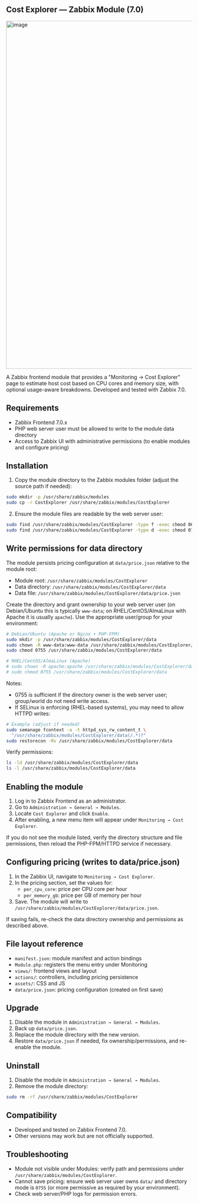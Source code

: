 ## Cost Explorer — Zabbix Module (7.0)


<img width="1735" height="944" alt="image" src="https://github.com/user-attachments/assets/25644d2d-2f82-4233-b9af-6a95d2cdf090" />


A Zabbix frontend module that provides a "Monitoring → Cost Explorer" page to estimate host cost based on CPU cores and memory size, with optional usage-aware breakdowns. Developed and tested with Zabbix 7.0.

## Requirements
- Zabbix Frontend 7.0.x
- PHP web server user must be allowed to write to the module data directory
- Access to Zabbix UI with administrative permissions (to enable modules and configure pricing)

## Installation
1) Copy the module directory to the Zabbix modules folder (adjust the source path if needed):
```bash
sudo mkdir -p /usr/share/zabbix/modules
sudo cp -r CostExplorer /usr/share/zabbix/modules/CostExplorer
```

2) Ensure the module files are readable by the web server user:
```bash
sudo find /usr/share/zabbix/modules/CostExplorer -type f -exec chmod 0644 {} \;
sudo find /usr/share/zabbix/modules/CostExplorer -type d -exec chmod 0755 {} \;
```

## Write permissions for data directory
The module persists pricing configuration at `data/price.json` relative to the module root:

- Module root: `/usr/share/zabbix/modules/CostExplorer`
- Data directory: `/usr/share/zabbix/modules/CostExplorer/data`
- Data file: `/usr/share/zabbix/modules/CostExplorer/data/price.json`

Create the directory and grant ownership to your web server user (on Debian/Ubuntu this is typically `www-data`; on RHEL/CentOS/AlmaLinux with Apache it is usually `apache`). Use the appropriate user/group for your environment:
```bash
# Debian/Ubuntu (Apache or Nginx + PHP-FPM)
sudo mkdir -p /usr/share/zabbix/modules/CostExplorer/data
sudo chown -R www-data:www-data /usr/share/zabbix/modules/CostExplorer/data
sudo chmod 0755 /usr/share/zabbix/modules/CostExplorer/data

# RHEL/CentOS/AlmaLinux (Apache)
# sudo chown -R apache:apache /usr/share/zabbix/modules/CostExplorer/data
# sudo chmod 0755 /usr/share/zabbix/modules/CostExplorer/data
```

Notes:
- 0755 is sufficient if the directory owner is the web server user; group/world do not need write access.
- If SELinux is enforcing (RHEL-based systems), you may need to allow HTTPD writes:
```bash
# Example (adjust if needed)
sudo semanage fcontext -a -t httpd_sys_rw_content_t \
  "/usr/share/zabbix/modules/CostExplorer/data(/.*)?"
sudo restorecon -Rv /usr/share/zabbix/modules/CostExplorer/data
```

Verify permissions:
```bash
ls -ld /usr/share/zabbix/modules/CostExplorer/data
ls -l /usr/share/zabbix/modules/CostExplorer/data
```

## Enabling the module
1) Log in to Zabbix Frontend as an administrator.
2) Go to `Administration → General → Modules`.
3) Locate `Cost Explorer` and click `Enable`.
4) After enabling, a new menu item will appear under `Monitoring → Cost Explorer`.

If you do not see the module listed, verify the directory structure and file permissions, then reload the PHP-FPM/HTTPD service if necessary.

## Configuring pricing (writes to data/price.json)
1) In the Zabbix UI, navigate to `Monitoring → Cost Explorer`.
2) In the pricing section, set the values for:
   - `per_cpu_core`: price per CPU core per hour
   - `per_memory_gb`: price per GB of memory per hour
3) Save. The module will write to `/usr/share/zabbix/modules/CostExplorer/data/price.json`.

If saving fails, re-check the data directory ownership and permissions as described above.

## File layout reference
- `manifest.json`: module manifest and action bindings
- `Module.php`: registers the menu entry under Monitoring
- `views/`: frontend views and layout
- `actions/`: controllers, including pricing persistence
- `assets/`: CSS and JS
- `data/price.json`: pricing configuration (created on first save)

## Upgrade
1) Disable the module in `Administration → General → Modules`.
2) Back up `data/price.json`.
3) Replace the module directory with the new version.
4) Restore `data/price.json` if needed, fix ownership/permissions, and re-enable the module.

## Uninstall
1) Disable the module in `Administration → General → Modules`.
2) Remove the module directory:
```bash
sudo rm -rf /usr/share/zabbix/modules/CostExplorer
```

## Compatibility
- Developed and tested on Zabbix Frontend 7.0.
- Other versions may work but are not officially supported.

## Troubleshooting
- Module not visible under Modules: verify path and permissions under `/usr/share/zabbix/modules/CostExplorer`.
- Cannot save pricing: ensure web server user owns `data/` and directory mode is `0755` (or more permissive as required by your environment).
- Check web server/PHP logs for permission errors.


